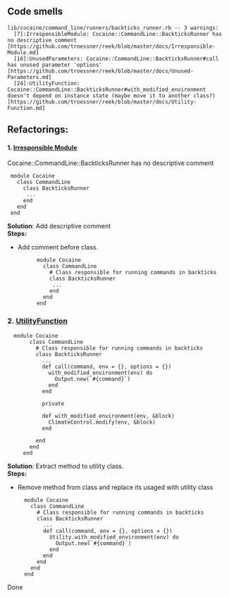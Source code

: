 ## Code smells

    lib/cocaine/command_line/runners/backticks_runner.rb -- 3 warnings:
      [7]:IrresponsibleModule: Cocaine::CommandLine::BackticksRunner has no descriptive comment [https://github.com/troessner/reek/blob/master/docs/Irresponsible-Module.md]
      [16]:UnusedParameters: Cocaine::CommandLine::BackticksRunner#call has unused parameter 'options' [https://github.com/troessner/reek/blob/master/docs/Unused-Parameters.md]
      [24]:UtilityFunction: Cocaine::CommandLine::BackticksRunner#with_modified_environment doesn't depend on instance state (maybe move it to another class?) [https://github.com/troessner/reek/blob/master/docs/Utility-Function.md]
## Refactorings:

#### 1. [Irresponsible Module](https://github.com/troessner/reek/blob/master/docs/Irresponsible-Module.md)
Cocaine::CommandLine::BackticksRunner has no descriptive comment 
     
     
     module Cocaine
       class CommandLine
         class BackticksRunner
          ...
         end
       end
     end

    

**Solution**: Add descriptive comment  
**Steps:**
- Add comment before class. 
  
  
 
            module Cocaine
              class CommandLine
                # Class responsible for running commands in backticks
                class BackticksRunner
                 ...
                end
              end
            end

### 2. [UtilityFunction](https://github.com/troessner/reek/blob/master/docs/Utility-Function.md)
      
      module Cocaine
           class CommandLine
             # Class responsible for running commands in backticks
             class BackticksRunner
               ...
               def call(command, env = {}, options = {})
                 with_modified_environment(env) do
                   Output.new(`#{command}`)
                 end
               end
         
               private
         
               def with_modified_environment(env, &block)
                 ClimateControl.modify(env, &block)
               end
         
             end
           end
         end
    

**Solution**: Extract method to utility class.  
**Steps:**
- Remove method from class and replace its usaged with utility class
            
    
        module Cocaine
          class CommandLine
            # Class responsible for running commands in backticks
            class BackticksRunner
              ...
              def call(command, env = {}, options = {})
                Utility.with_modified_environment(env) do
                  Output.new(`#{command}`)
                end
              end
            end
          end
        end
Done